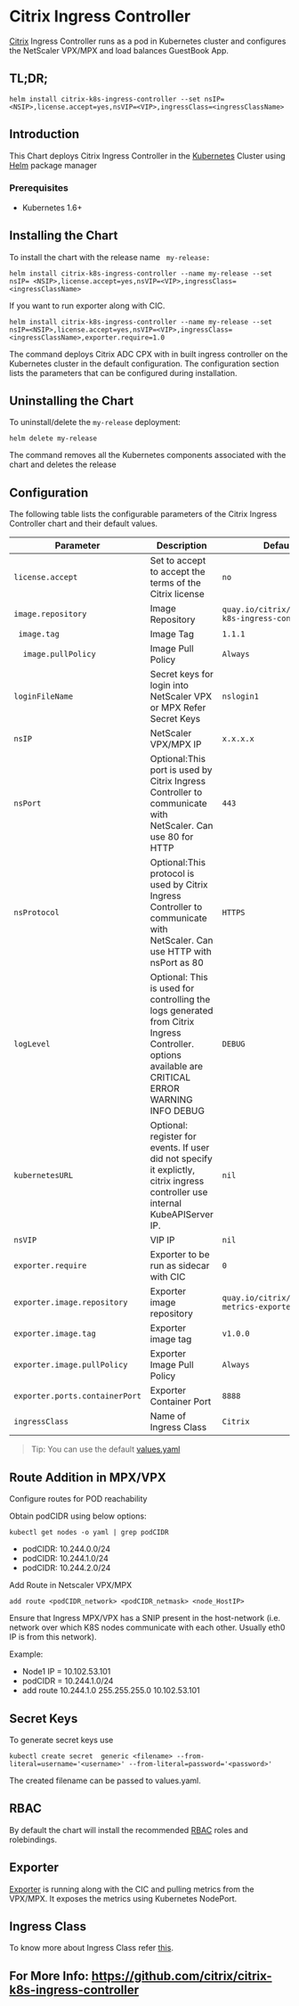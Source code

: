 # Citrix Ingress Controller  

[Citrix](https://www.citrix.com) Ingress Controller runs as a pod in Kubernetes cluster and configures the NetScaler VPX/MPX and load balances GuestBook App.


## TL;DR;
``` 
helm install citrix-k8s-ingress-controller --set nsIP= <NSIP>,license.accept=yes,nsVIP=<VIP>,ingressClass=<ingressClassName>
```
## Introduction
This Chart deploys Citrix Ingress Controller in the [Kubernetes](https://kubernetes.io) Cluster using [Helm](https://helm.sh) package manager

### Prerequisites
* Kubernetes 1.6+

## Installing the Chart

To install the chart with the release name ``` my-release:```

```helm install citrix-k8s-ingress-controller --name my-release --set nsIP= <NSIP>,license.accept=yes,nsVIP=<VIP>,ingressClass=<ingressClassName> ```

If you want to run exporter along with CIC.

```helm install citrix-k8s-ingress-controller --name my-release --set nsIP=<NSIP>,license.accept=yes,nsVIP=<VIP>,ingressClass=<ingressClassName>,exporter.require=1.0```

The command deploys Citrix ADC CPX with in built ingress controller on the Kubernetes cluster in the default configuration. The configuration section lists the parameters that can be configured during installation.
 
## Uninstalling the Chart
To uninstall/delete the ```my-release``` deployment:
```
helm delete my-release
```
The command removes all the Kubernetes components associated with the chart and deletes the release

## Configuration

The following table lists the configurable parameters of the Citrix Ingress Controller chart and their default values.

| Parameter |    Description | Default |
| --------- |  ---------------- | ------- |
|```license.accept```|Set to accept to accept the terms of the Citrix license|```no```|
| ``` image.repository ``` | Image Repository|```quay.io/citrix/citrix-k8s-ingress-controller```|
| ``` image.tag```  | Image Tag    |```1.1.1```|
|```  image.pullPolicy```| Image Pull Policy  |```Always```|
|```loginFileName```| Secret keys for login into NetScaler VPX or MPX Refer Secret Keys|```nslogin1```|
|```nsIP```|NetScaler VPX/MPX IP|```x.x.x.x```|
|```nsPort```|Optional:This port is used by Citrix Ingress Controller to communicate with NetScaler. Can use 80 for HTTP |```443```|
|```nsProtocol```|Optional:This protocol is used by Citrix Ingress Controller to communicate with NetScaler. Can use HTTP with nsPort as 80|```HTTPS```|
|```logLevel```|Optional: This is used for controlling the logs generated from Citrix Ingress Controller. options available are CRITICAL ERROR WARNING INFO DEBUG |```DEBUG```|
|```kubernetesURL```| Optional: register for events. If user did not specify it explictly, citrix ingress controller use internal KubeAPIServer IP.|```nil```|
|```nsVIP```| VIP IP |```nil``` 
|```exporter.require```|Exporter to be run as sidecar with CIC|```0```|
|```exporter.image.repository```|Exporter image repository|```quay.io/citrix/netscaler-metrics-exporter```|
|```exporter.image.tag```|Exporter image tag|```v1.0.0 ```|
|```exporter.image.pullPolicy```|Exporter Image Pull Policy|```Always```|
|```exporter.ports.containerPort```|Exporter Container Port|```8888```|
|```ingressClass```| Name of Ingress Class|```Citrix```|
> Tip: You can use the default [values.yaml](https://github.com/citrix/citrix-k8s-ingress-controller/tree/master/charts/examples/citrix-k8s-ingress-controller/values.yaml)

## Route Addition in MPX/VPX

Configure routes for POD reachability

Obtain podCIDR using below options:
``` 
kubectl get nodes -o yaml | grep podCIDR
```
  * podCIDR: 10.244.0.0/24
  * podCIDR: 10.244.1.0/24
  * podCIDR: 10.244.2.0/24

Add Route in Netscaler VPX/MPX

```add route <podCIDR_network> <podCIDR_netmask> <node_HostIP>```

Ensure that Ingress MPX/VPX has a SNIP present in the host-network (i.e. network over which K8S nodes communicate with each other. Usually eth0 IP is from this network).

  Example: 
  * Node1 IP = 10.102.53.101 
  * podCIDR  = 10.244.1.0/24
  * add route 10.244.1.0 255.255.255.0 10.102.53.101
  
## Secret Keys
To generate secret keys use
``` 
kubectl create secret  generic <filename> --from-literal=username='<username>' --from-literal=password='<password>'
```
The created filename can be passed to values.yaml.

## RBAC
By default the chart will install the recommended [RBAC](https://kubernetes.io/docs/admin/authorization/rbac/) roles and rolebindings.

## Exporter
[Exporter](https://github.com/citrix/netscaler-metrics-exporter) is running along with the CIC and pulling metrics from the VPX/MPX. It exposes the metrics using Kubernetes NodePort.

## Ingress Class
To know more about Ingress Class refer [this](https://github.com/citrix/citrix-k8s-ingress-controller/blob/master/docs/ingress-class.md). 

## For More Info: https://github.com/citrix/citrix-k8s-ingress-controller
